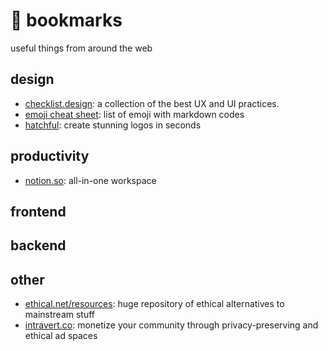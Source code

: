 # :rocket: bookmarks
useful things from around the web

## design
  - [checklist.design](https://www.checklist.design/ "https://www.checklist.design/"): a collection of the best UX and UI practices.
  - [emoji cheat sheet](https://www.webfx.com/tools/emoji-cheat-sheet/ "https://www.webfx.com/tools/emoji-cheat-sheet/"): list of emoji with markdown codes
  - [hatchful](https://hatchful.shopify.com/ "https://hatchful.shopify.com/"): create stunning logos in seconds
  
## productivity 

  - [notion.so](https://www.notion.so "https://www.notion.so"): all-in-one workspace

## frontend

## backend

## other

  - [ethical.net/resources](https://ethical.net/resources/ "https://ethical.net/resources/"): huge repository of ethical alternatives to mainstream stuff
  - [intravert.co](https://intravert.co/ "https://intravert.co/"): monetize your community through privacy-preserving and ethical ad spaces

